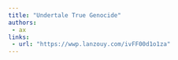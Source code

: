 ```yaml
---
title: "Undertale True Genocide"
authors:
 - ax
links:
 - url: "https://wwp.lanzouy.com/ivFF00d1o1za"
---
```

